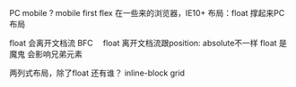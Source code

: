 PC mobile ?
mobile first 
flex 在一些来的浏览器，IE10+
布局：float 撑起来PC布局

float 会离开文档流
BFC　
float 离开文档流跟position: absolute不一样
float 是魔鬼 会影响兄弟元素

两列式布局，除了float 还有谁？
inline-block    grid